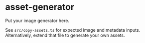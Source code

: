 # asset-generator

Put your image generator here.

See `src/copy-assets.ts` for expected image and metadata inputs. Alternatively, extend that file to generate your own assets.
